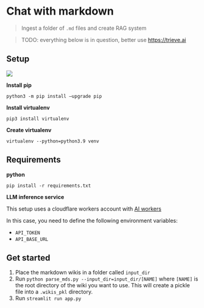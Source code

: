 # Chat with markdown

> Ingest a folder of `.md` files and create RAG system

> TODO: everything below is in question, better use https://trieve.ai

## Setup

[![](https://img.shields.io/badge/python-3.9+-blue.svg)](https://www.python.org/downloads/)

**Install pip**

```
python3 -m pip install –upgrade pip
```

**Install virtualenv**

```
pip3 install virtualenv
```

**Create virtualenv**

```
virtualenv --python=python3.9 venv
```

## Requirements

**python**

```
pip install -r requirements.txt
```

**LLM inference service**

This setup uses a cloudflare workers account with [AI workers](https://developers.cloudflare.com/workers-ai/get-started/rest-api/)

In this case, you need to define the following environment variables:

- `API_TOKEN`
- `API_BASE_URL`

## Get started

1. Place the markdown wikis in a folder called `input_dir`
2. Run `python parse_mds.py --input_dir=input_dir/[NAME]` where `[NAME]` is the root directory of the wiki you want to use. This will create a pickle file into a `.wikis_pkl` directory.
3. Run `streamlit run app.py`
